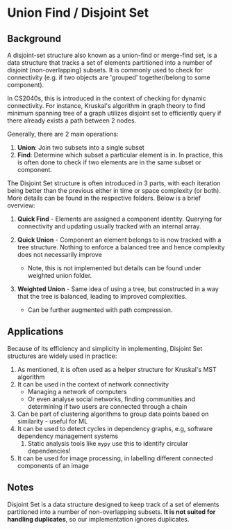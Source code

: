# Union Find / Disjoint Set

## Background

A disjoint-set structure also known as a union-find or merge-find set, is a data structure that tracks a set of elements
partitioned into a number of disjoint (non-overlapping) subsets. It is commonly used to check for connectivity 
(e.g. if two objects are 'grouped' together/belong to some component).

In CS2040s, this is introduced in the context of checking for dynamic connectivity. For instance, Kruskal's algorithm
in graph theory to find minimum spanning tree of a graph utilizes disjoint set to efficiently
query if there already exists a path between 2 nodes.

Generally, there are 2 main operations:

1. **Union**: Join two subsets into a single subset
2. **Find**: Determine which subset a particular element is in. In practice, this is often done to check
   if two elements are in the same subset or component.

The Disjoint Set structure is often introduced in 3 parts, with each iteration being better than the
previous either in time or space complexity (or both). More details can be found in the respective folders. 
Below is a brief overview:

1. **Quick Find** - Elements are assigned a component identity. 
Querying for connectivity and updating usually tracked with an internal array.

2. **Quick Union** - Component an element belongs to is now tracked with a tree structure. Nothing to enforce
a balanced tree and hence complexity does not necessarily improve
   - Note, this is not implemented but details can be found under weighted union folder.

3. **Weighted Union** - Same idea of using a tree, but constructed in a way that the tree is balanced, leading to 
improved complexities. 
   - Can be further augmented with path compression.

## Applications
Because of its efficiency and simplicity in implementing, Disjoint Set structures are widely used in practice:
1. As mentioned, it is often used as a helper structure for Kruskal's MST algorithm
2. It can be used in the context of network connectivity
   - Managing a network of computers 
   - Or even analyse social networks, finding communities and determining if two users are connected through a chain
3. Can be part of clustering algorithms to group data points based on similarity - useful for ML
4. It can be used to detect cycles in dependency graphs, e.g, software dependency management systems
   1. Static analysis tools like `mypy` use this to identify circular dependencies!
5. It can be used for image processing, in labelling different connected components of an image

## Notes
Disjoint Set is a data structure designed to keep track of a set of elements partitioned into a number of 
non-overlapping subsets. **It is not suited for handling duplicates**, so our implementation ignores duplicates.
